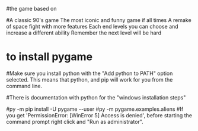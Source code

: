 #the game based on

#A classic 90's game The most iconic and funny game if all times A remake of space fight with more features Each end levels you can choose and increase a different ability Remember the next level will be hard

# to install pygame
#Make sure you install python with the "Add python to PATH" option selected. This means that python, and pip will work for you from the command line.

#There is documentation with python for the "windows installation steps"

#py -m pip install -U pygame --user
#py -m pygame.examples.aliens
#If you get 'PermissionError: [WinError 5] Access is denied', before starting the command prompt right click and "Run as administrator".
